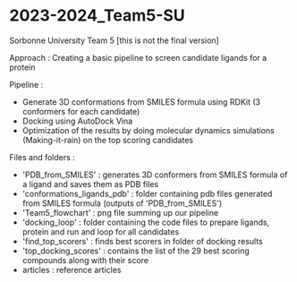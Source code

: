 # 2023-2024_Team5-SU
Sorbonne University Team 5 
[this is not the final version]

Approach : 
Creating a basic pipeline to screen candidate ligands for a protein 

Pipeline :
- Generate 3D conformations from SMILES formula using RDKit (3 conformers for each candidate)
- Docking using AutoDock Vina
- Optimization of the results by doing molecular dynamics simulations (Making-it-rain) on the top scoring candidates

Files and folders :
- 'PDB_from_SMILES' : generates 3D conformers from SMILES formula of a ligand and saves them as PDB files
- 'conformations_ligands_pdb' : folder containing pdb files generated from SMILES formula (outputs of 'PDB_from_SMILES')
- 'Team5_flowchart' : png file summing up our pipeline
- 'docking_loop' : folder containing the code files to prepare ligands, protein and run and loop for all candidates
- 'find_top_scorers' : finds best scorers in folder of docking results
- 'top_docking_scores' : contains the list of the 29 best scoring compounds along with their score
- articles : reference articles
